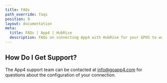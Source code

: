 ```yaml
---
title: FAQs
path_override: faqs
position: 9
layout: documentation
meta:
  title: FAQs | App4 | HubRise
  description: FAQs on connecting App4 with HubRise for your EPOS to work with other apps as a cohesive whole. Connect apps and synchronise your data.
---
```


## How Do I Get Support?

The App4 support team can be contacted at info@goapp4.com for questions about the configuration of your connection.
